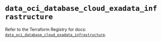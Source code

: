 # `data_oci_database_cloud_exadata_infrastructure`

Refer to the Terraform Registry for docs: [`data_oci_database_cloud_exadata_infrastructure`](https://registry.terraform.io/providers/oracle/oci/6.18.0/docs/data-sources/database_cloud_exadata_infrastructure).
